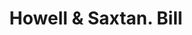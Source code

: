 ---
doi: 10.7916/D8698FMG
date_other: '1880'
date_other_textual: 1880-1889
form: printed ephemera
genre:
- Invoices
name:
- Howell & Saxtan
object_in_context_url: https://biggert.cul.columbia.edu/items/view/ave_biggert_00857
subject_hierarchical_geographic:
- New York, New York, United States
subject_name:
- Howell & Saxtan
title: Howell & Saxtan. Bill
sort_title: Howell & Saxtan. Bill
call_number: ave_biggert_00857
coordinates:
- 40.69277777777778,-73.99027777777778
pid: ave_biggert_00857
identifiers: ave_biggert_00857
thumbnail: https://derivativo-1.library.columbia.edu/iiif/2/ldpd:345751/full/!256,256/0/native.jpg
permalink: /biggert/ave_biggert_00857/
layout: iiif-image-page
---